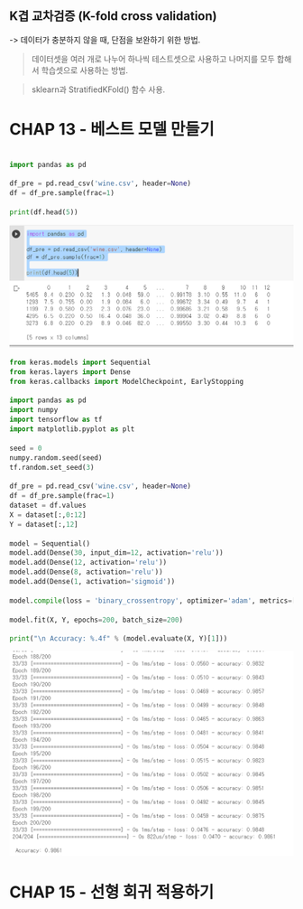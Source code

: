 ## K겹 교차검증 (K-fold cross validation)
 -> 데이터가 충분하지 않을 때, 단점을 보완하기 위한 방법.

 >  데이터셋을 여러 개로 나누어 하나씩 테스트셋으로 사용하고 나머지를 모두 합해서 학습셋으로 사용하는 방법.

 >  sklearn과 StratifiedKFold() 함수 사용.

 # CHAP 13 - 베스트 모델 만들기

``` Python
 
import pandas as pd

df_pre = pd.read_csv('wine.csv', header=None)
df = df_pre.sample(frac=1)

print(df.head(5))
```

<img src = "image/chap13-1.PNG">

``` Python
from keras.models import Sequential
from keras.layers import Dense
from keras.callbacks import ModelCheckpoint, EarlyStopping

import pandas as pd
import numpy
import tensorflow as tf
import matplotlib.pyplot as plt

seed = 0
numpy.random.seed(seed)
tf.random.set_seed(3)

df_pre = pd.read_csv('wine.csv', header=None)
df = df_pre.sample(frac=1)
dataset = df.values
X = dataset[:,0:12]
Y = dataset[:,12]

model = Sequential()
model.add(Dense(30, input_dim=12, activation='relu'))
model.add(Dense(12, activation='relu'))
model.add(Dense(8, activation='relu'))
model.add(Dense(1, activation='sigmoid'))

model.compile(loss = 'binary_crossentropy', optimizer='adam', metrics=['accuracy'])

model.fit(X, Y, epochs=200, batch_size=200)

print("\n Accuracy: %.4f" % (model.evaluate(X, Y)[1]))
```

<img src = "image/chap13-2.PNG">

# CHAP 15 - 선형 회귀 적용하기

